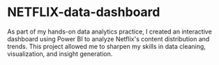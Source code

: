 # NETFLIX-data-dashboard
As part of my hands-on data analytics practice, I created an interactive dashboard using Power BI to analyze Netflix's content distribution and trends. This project allowed me to sharpen my skills in data cleaning, visualization, and insight generation.
